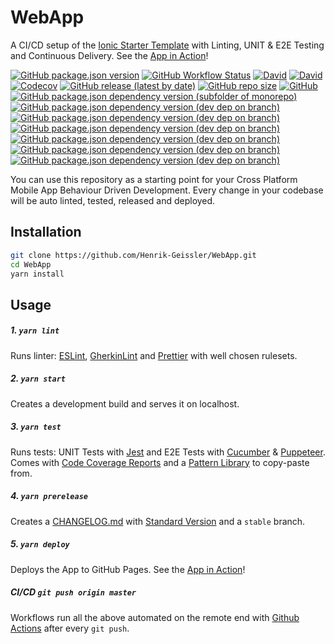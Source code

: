 # WebApp

A CI/CD setup of the [Ionic Starter Template](https://ionicframework.com/docs/v3/cli/starters.html) with Linting, UNIT & E2E Testing and Continuous Delivery. See the [App in Action](https://henrik-geissler.github.io/WebApp)!

[![GitHub package.json version](https://img.shields.io/github/package-json/v/Henrik-Geissler/WebApp)](https://github.com/Henrik-Geissler/WebApp/releases)
[![GitHub Workflow Status](https://img.shields.io/github/workflow/status/Henrik-Geissler/WebApp/CI)](https://github.com/Henrik-Geissler/WebApp/deployments)
[![David](https://img.shields.io/david/Henrik-Geissler/WebApp)](https://david-dm.org/Henrik-Geissler/WebApp)
[![David](https://img.shields.io/david/dev/Henrik-Geissler/WebApp)](https://david-dm.org/Henrik-Geissler/WebApp?type=dev)
[![Codecov](https://img.shields.io/codecov/c/github/Henrik-Geissler/WebApp)](https://codecov.io/gh/Henrik-Geissler/WebApp)
[![GitHub release (latest by date)](https://img.shields.io/github/v/release/Henrik-Geissler/WebApp)](https://github.com/Henrik-Geissler/WebApp/releases)
[![GitHub repo size](https://img.shields.io/github/repo-size/Henrik-Geissler/WebApp)]()
[![GitHub](https://img.shields.io/github/license/Henrik-Geissler/WebApp)](https://github.com/Henrik-Geissler/WebApp/blob/master/LICENSE)
[![GitHub package.json dependency version (subfolder of monorepo)](https://img.shields.io/github/package-json/dependency-version/Henrik-Geissler/WebApp/react)](https://reactjs.org/)
[![GitHub package.json dependency version (dev dep on branch)](https://img.shields.io/github/package-json/dependency-version/Henrik-Geissler/WebApp/dev/ionic)](https://ionicframework.com/)
[![GitHub package.json dependency version (dev dep on branch)](https://img.shields.io/github/package-json/dependency-version/Henrik-Geissler/WebApp/dev/cucumber)](https://cucumber.io/)
[![GitHub package.json dependency version (dev dep on branch)](https://img.shields.io/github/package-json/dependency-version/Henrik-Geissler/WebApp/dev/puppeteer)](https://pptr.dev/)
[![GitHub package.json dependency version (dev dep on branch)](https://img.shields.io/github/package-json/dependency-version/Henrik-Geissler/WebApp/dev/pixelmatch)](https://github.com/mapbox/pixelmatch)
[![GitHub package.json dependency version (dev dep on branch)](https://img.shields.io/github/package-json/dependency-version/Henrik-Geissler/WebApp/dev/prettier)](https://prettier.io/)
[![GitHub package.json dependency version (dev dep on branch)](https://img.shields.io/github/package-json/dependency-version/Henrik-Geissler/WebApp/dev/standard-version)](https://www.conventionalcommits.org/)

You can use this repository as a starting point for your Cross Platform Mobile App Behaviour Driven Development. Every change in your codebase will be auto linted, tested, released and deployed.

## Installation

```bash 
git clone https://github.com/Henrik-Geissler/WebApp.git
cd WebApp
yarn install
```


## Usage

##### 1. `yarn lint`
Runs linter: [ESLint](https://eslint.org/), [GherkinLint](https://github.com/vsiakka/gherkin-lint/) and [Prettier](https://www.prettier.io/)
with well chosen rulesets.


##### 2. `yarn start`
Creates a development build and serves it on localhost.

##### 3. `yarn test`
Runs tests: UNIT Tests with [Jest](https://jestjs.io/) and E2E Tests with [Cucumber](https://cucumber.io/) & [Puppeteer](https://pptr.dev/). Comes with [Code Coverage Reports](https://codecov.io/gh/Henrik-Geissler/WebApp) and a [Pattern Library](https://github.com/Henrik-Geissler/WebApp/tree/master/pattern/feature) to copy-paste from.


##### 4. `yarn prerelease`
Creates a [CHANGELOG.md](https://github.com/Henrik-Geissler/WebApp/blob/master/CHANGELOG.md) with [Standard Version](https://www.conventionalcommits.org/) and a `stable` branch.


##### 5. `yarn deploy`
Deploys the App to GitHub Pages. See the [App in Action](https://henrik-geissler.github.io/WebApp)!


##### CI/CD `git push origin master`
Workflows run all the above automated on the remote end with [Github Actions](https://github.com/Henrik-Geissler/WebApp/actions) after every `git push`.
